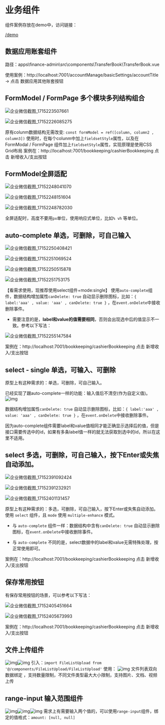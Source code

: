 # 业务组件

组件案例存放在demo中，访问链接：

[/demo](http://localhost:7001/demo)

## 数据应用账套组件

路径：apps\finance-admin\src\components\TransferBook\TransferBook.vue

使用案例：http://localhost:7001/accountManage/basicSettings/accountTitle -> 点击 数据应用其他账套按钮

## FormModel / FormPage 多个模块多列结构组合

![企业微信截图_1715223507661](https://s2.loli.net/2024/05/09/gnsWDF9jpqh5UHm.png)

![企业微信截图_17152226085275](https://s2.loli.net/2024/05/09/uaGk8c7rQEUWvlN.png)

原有colunm数据结构无需改变: `const formModel = ref([column, column2 , column3])`
使用时，在每个colunm中加上`fieldsetStyle`属性，以及在FormModal / FormPage 组件加上`fieldsetStyle`属性，实现原理是使用CSS Grid布局
案例在：http://localhost:7001/bookkeeping/cashierBookkeeping 点击 新增收入/支出按钮

## FormModel全屏适配

![企业微信截图_17152248041070](https://s2.loli.net/2024/05/09/HKbdS5eu4C1GAlz.png)

![企业微信截图_17152248151604](https://s2.loli.net/2024/05/09/HRQgZrtDIfs8luk.png)

![企业微信截图_17152248782030](https://s2.loli.net/2024/05/09/gSyk3QoTGfCZD2d.png)

全屏适配时，高度不要用`px`单位，使用响应式单位，比如`% vh` 等单位。

## auto-complete 单选，可删除，可自己输入

![企业微信截图_17152250408421](https://s2.loli.net/2024/05/09/KUoZi16WmS5XYnA.png)

![企业微信截图_17152251069524](https://s2.loli.net/2024/05/09/kX2sozQxBP9aCvb.png)

![企业微信截图_17152250515878](https://s2.loli.net/2024/05/09/ChULTQRtgx26u4f.png)

![企业微信截图_17152251753175](https://s2.loli.net/2024/05/09/d4r51qZ3JCzwjyH.png)

【看需求使用，现推荐使用select组件+mode:single】
使用`auto-complete`组件，数据结构增加属性`canDelete: true` 自动显示删除图标，比如：`{ label:'aaa' , value: 'aaa' , canDelete: true }` ，在`event.onDelete`中接收删除事件。

- 需要注意的是，**label和value的值需要相同**，否则会出现选中后的值显示不一致。参考以下写法：

![企业微信截图_17152255147584](https://s2.loli.net/2024/05/09/R3AJpWlyYbsj7D5.png)

案例在：http://localhost:7001/bookkeeping/cashierBookkeeping 点击 新增收入/支出按钮

## select - single 单选，可输入、可删除

原型上有这种需求的：单选，可删除，可自己输入。

已经实现了跟auto-complete一样的功能：输入值后不清空(作为自定义值)。
![img](https://s2.loli.net/2024/05/11/OydbjPm1SJD7Mit.png)

数据结构增加属性`canDelete: true` 自动显示删除图标，比如：`{ label:'aaa' , value: 'aaa' , canDelete: true }` ，在`event.onDelete`中接收删除事件。

因为auto-complete组件需要label和value值相同才能正确显示选择后的值，但是接口需要传选中的id，如果有多条label值一样的就无法获取到选中的id，所以在这里不适用。

## select  多选，可删除，可自己输入，按下Enter或失焦自动添加。

![企业微信截图_17152391092424](https://s2.loli.net/2024/05/09/8tXevpkqRiS2zCG.png)

![企业微信截图_17152391232921](https://s2.loli.net/2024/05/09/jnTPR5NbVDLrvJq.png)

![企业微信截图_17152401131457](https://s2.loli.net/2024/05/09/9mMYyc2jk6brDtR.png)

原型上有这种需求的：多选，可删除，可自己输入，按下Enter或失焦自动添加。
使用 `select` 组件，且 `mode` 使用 `multiple-enhance` 模式。

- 与 `auto-complete` 组件一样：数据结构中含有`canDelete: true` 自动显示删除图标，在`event.onDelete`中接收删除事件。

- 与 `auto-complete` 不同的是，select数据中的label和value无需特殊处理，按正常使用即可。

案例在：http://localhost:7001/bookkeeping/cashierBookkeeping 点击 新增收入/支出按钮

## 保存常用按钮

有保存常用按钮的场景，可以参考以下写法：

![企业微信截图_17152405451664](https://s2.loli.net/2024/05/09/DIv34juU1d85GXN.png)

![企业微信截图_17152405673993](https://s2.loli.net/2024/05/09/xKZjBOt6lhISdNe.png)

案例在：http://localhost:7001/bookkeeping/cashierBookkeeping 点击 新增收入/支出按钮

## 文件上传组件

![img](https://s2.loli.net/2024/05/10/4C8FvYnPiL1Imua.png)![img](https://s2.loli.net/2024/05/10/vD6WxurSZm5OY92.png)
引入：`import FileListUpload from '@/components/FileListUpload/FileListUpload'`
使用：
![img](https://s2.loli.net/2024/05/10/hpJs8eKPvjScqNm.png)
文件列表双向数据绑定 ，支持数量限制，不同文件类型最大大小限制，支持图片、文档、视频上传

## range-input 输入范围组件

![img](https://s2.loli.net/2024/05/11/PhmzGWBaxA93jJl.png)![img](https://s2.loli.net/2024/05/11/qws5cTMFVXjS89Z.png)![img](https://s2.loli.net/2024/05/11/9f6hWxXHteJIyRN.png)
需求上有需要输入两个值的，可以使用`range-input`组件，绑定的值格式：`amount: [null, null]`